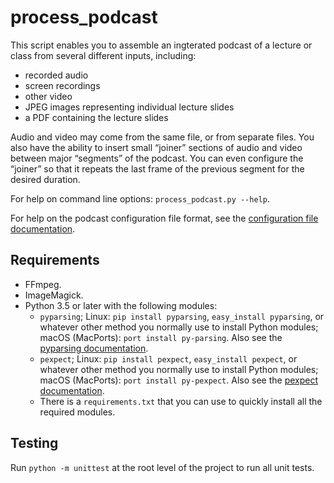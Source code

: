 # process_podcast

This script enables you to assemble an ingterated podcast of a lecture or class from several different inputs, including:

* recorded audio
* screen recordings
* other video
* JPEG images representing individual lecture slides
* a PDF containing the lecture slides

Audio and video may come from the same file, or from separate files. You also have the ability to insert small “joiner” sections of audio and video between major “segments” of the podcast. You can even configure the “joiner” so that it repeats the last frame of the previous segment for the desired duration.

For help on command line options: `process_podcast.py --help`.

For help on the podcast configuration file format, see the [configuration file documentation][].

## Requirements

* FFmpeg.
* ImageMagick.
* Python 3.5 or later with the following modules:
  * `pyparsing`; Linux: `pip install pyparsing`, `easy_install pyparsing`,  or whatever other method you normally use to install Python modules; macOS (MacPorts): `port install py-parsing`. Also see the [pyparsing documentation][].
  * `pexpect`; Linux: `pip install pexpect`, `easy_install pexpect`,  or whatever other method you normally use to install Python modules; macOS (MacPorts): `port install py-pexpect`. Also see the [pexpect documentation][].
  * There is a `requirements.txt` that you can use to quickly install all the required modules.

[pyparsing documentation]: http://pyparsing.wikispaces.com/ "pyparsing documentation"
[pexpect documentation]: https://pexpect.readthedocs.io/en/stable/ "pexpect documentation"
[configuration file documentation]: config_help.md "configuration file documentation"

## Testing

Run `python -m unittest` at the root level of the project to run all unit tests.
